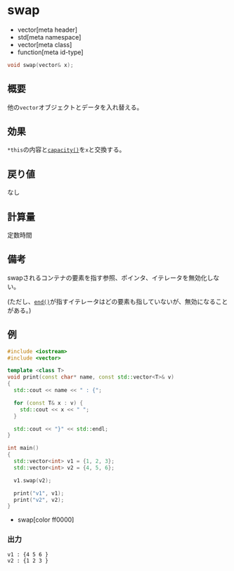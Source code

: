 # swap
* vector[meta header]
* std[meta namespace]
* vector[meta class]
* function[meta id-type]

```cpp
void swap(vector& x);
```

## 概要
他の`vector`オブジェクトとデータを入れ替える。


## 効果
`*this`の内容と[`capacity()`](capacity.md)を`x`と交換する。


## 戻り値
なし


## 計算量
定数時間


## 備考
swapされるコンテナの要素を指す参照、ポインタ、イテレータを無効化しない。

(ただし、[`end()`](end.md)が指すイテレータはどの要素も指していないが、無効になることがある。)


## 例
```cpp
#include <iostream>
#include <vector>

template <class T>
void print(const char* name, const std::vector<T>& v)
{
  std::cout << name << " : {";

  for (const T& x : v) {
    std::cout << x << " ";
  }

  std::cout << "}" << std::endl;
}

int main()
{
  std::vector<int> v1 = {1, 2, 3};
  std::vector<int> v2 = {4, 5, 6};

  v1.swap(v2);

  print("v1", v1);
  print("v2", v2);
}
```
* swap[color ff0000]

### 出力
```
v1 : {4 5 6 }
v2 : {1 2 3 }
```


